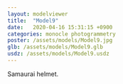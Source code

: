 ```yaml
---
layout: modelviewer
title:  "Model9"
date:   2020-04-16 15:31:15 +0900
categories: monocle photogrammetry
poster: /assets/models/Model9.jpg
glb: /assets/models/Model9.glb
usdz: /assets/models/Model9.usdz
---
```

Samaurai helmet.
